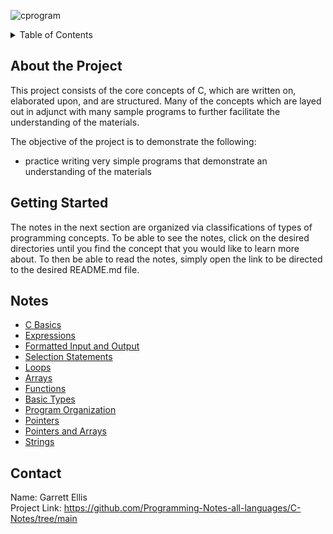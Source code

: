 ![cprogram](https://github.com/user-attachments/assets/c6bf238b-78a6-4a42-a64e-ea1870b1a131)

<details>
<summary>Table of Contents</summary>
<ol>
  <li>
    <a href='#about-the-project'>About the Project</a>
  </li>
  <li>
    <a href='#getting-started'>Getting Started</a>
  </li> 
  <li>
    <a href='#notes'>Notes</a>
  </li>   
  <li>
    <a href='#about-the-project'>About the Project</a>
  </li>         
</ol>
</details>

## About the Project
This project consists of the core concepts of C, which are written on, elaborated upon, and are structured.  Many of the concepts which are layed out in adjunct with many sample programs to further facilitate the understanding of the materials.

The objective of the project is to demonstrate the following:
* practice writing very simple programs that demonstrate an understanding of the materials

## Getting Started
The notes in the next section are organized via classifications of types of programming concepts.  To be able to see the notes, click on the desired directories until you find the concept that you would like to learn more about.  To then be able to read the notes, simply open the link to be directed to the desired README.md file.

## Notes
* [C Basics](https://github.com/Programming-Notes-all-languages/C-Notes/tree/main/C%20Basics)
* [Expressions](https://github.com/Programming-Notes-all-languages/C-Notes/tree/main/Expressions)
* [Formatted Input and Output](https://github.com/Programming-Notes-all-languages/C-Notes/tree/main/Formatted%20Input%20and%20Output)
* [Selection Statements](https://github.com/Programming-Notes-all-languages/C-Notes/tree/main/Selection%20Statements)
* [Loops](https://github.com/Programming-Notes-all-languages/C-Notes/tree/main/Loops)
* [Arrays](https://github.com/Programming-Notes-all-languages/C-Notes/tree/main/Arrays)
* [Functions](https://github.com/Programming-Notes-all-languages/C-Notes/tree/main/Functions)
* [Basic Types](https://github.com/Programming-Notes-all-languages/C-Notes/tree/main/Basic%20Type(s))
* [Program Organization](https://github.com/Programming-Notes-all-languages/C-Notes/tree/main/Program%20Organization)
* [Pointers](https://github.com/Programming-Notes-all-languages/C-Notes/tree/main/Pointers)
* [Pointers and Arrays](https://github.com/Programming-Notes-all-languages/C-Notes/tree/main/Pointers%20and%20Arrays)
* [Strings](https://github.com/Programming-Notes-all-languages/C-Notes/tree/main/Strings)

## Contact
Name: Garrett Ellis
<br />
Project Link: https://github.com/Programming-Notes-all-languages/C-Notes/tree/main
